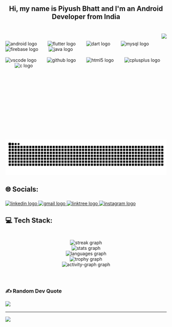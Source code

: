 
<br clear="both">

<h2 align="center">Hi, my name is Piyush Bhatt and I'm an Android Developer from India</h2>

###
<br>

<img align="right" height="330" src="https://camo.githubusercontent.com/46a56148f0d6ff15d7cab76a6f6240d0d2f7f13dbb6c3ad3e4fd7ba3b430891b/68747470733a2f2f6d656469612e67697068792e636f6d2f6d656469612f3235497463726375776b7971336f6875624a2f67697068792e6769663f6369643d373930623736313139797735676178773465786c686f696e6f63763036306639383573616570706e6f7179396b70386c2665703d76315f676966735f736561726368267269643d67697068792e6769662663743d67"  />

###

<div align="left">
  <img src="https://cdn.simpleicons.org/android/3DDC84" height="55" alt="android logo"  />
  <img width="25" />
  <img src="https://cdn.jsdelivr.net/gh/devicons/devicon/icons/flutter/flutter-original.svg" height="55" alt="flutter logo"  />
  <img width="25" />
  <img src="https://cdn.jsdelivr.net/gh/devicons/devicon/icons/dart/dart-original.svg" height="55" alt="dart logo"  />
  <img width="25" />
  <img src="https://skillicons.dev/icons?i=mysql" height="55" alt="mysql logo"  />
  <img width="25" />
  <img src="https://cdn.jsdelivr.net/gh/devicons/devicon/icons/firebase/firebase-plain-wordmark.svg" height="55" alt="firebase logo"  />
  <img width="25" />
  <img src="https://cdn.jsdelivr.net/gh/devicons/devicon/icons/java/java-original.svg" height="55" alt="java logo"  />
  <img width="25" />
  
  <br>
  <br>
  <img src="https://cdn.jsdelivr.net/gh/devicons/devicon/icons/vscode/vscode-original.svg" height="55" alt="vscode logo"  />
  <img width="25" />
  <img src="https://skillicons.dev/icons?i=github" height="55" alt="github logo"  />
  <img width="25" />
  <img src="https://cdn.simpleicons.org/html5/E34F26" height="55" alt="html5 logo"  />
  <img width="25" />
  <img src="https://cdn.simpleicons.org/c++/00599C" height="55" alt="cplusplus logo"  />
  <img width="25" />
  <img src="https://cdn.jsdelivr.net/gh/devicons/devicon/icons/c/c-plain.svg" height="55" alt="c logo"  />
</div>

###
###
<br>

###
<img src="https://raw.githubusercontent.com/Piyushbhatt7/Piyushbhatt7/output/snake.svg" alt="Snake animation" />

<h2 align="left">🌐 Socials:</h2>

###

<div align="left">
  <a href="https://www.linkedin.com/in/piyush-bhatt-024221253/" target="_blank">
    <img src="https://img.shields.io/static/v1?message=LinkedIn&logo=linkedin&label=&color=0077B5&logoColor=white&labelColor=&style=for-the-badge" height="32" alt="linkedin logo"  />
  </a>
  <a href="https://mail.google.com/mail/u/0/#inbox?compose=CllgCKCBjtxMdsxnfmZkRFMPbTkzStpjHqxNrDXPKZKqLGkkJxzHXQtTfdCrqHkkpTJDGddWVqB" target="_blank">
    <img src="https://img.shields.io/static/v1?message=Gmail&logo=gmail&label=&color=D14836&logoColor=white&labelColor=&style=for-the-badge" height="32" alt="gmail logo"  />
  </a>
  <a href="https://linktr.ee/piyushbhatt16?fbclid=PAZXh0bgNhZW0CMTEAAab02bBZRFwXyBAWqOocp3WGzFvA-i7TycVnIXUn63zu8QAn6ilgaoBJzCA_aem_8Z2XnU7w1F6WrQJtJJhbow" target="_blank">
    <img src="https://img.shields.io/static/v1?message=Linktree&logo=linktree&label=&color=1de9b6&logoColor=white&labelColor=&style=for-the-badge" height="32" alt="linktree logo"  />
  </a>
  <a href="https://www.instagram.com/piusbhatt" target="_blank">
    <img src="https://img.shields.io/static/v1?message=Instagram&logo=instagram&label=&color=E4405F&logoColor=white&labelColor=&style=for-the-badge" height="32" alt="instagram logo"  />
  </a>
</div>

###

<h2 align="left">💻 Tech Stack:</h2>

###

<br clear="both">

<div align="center">
  <img src="https://streak-stats.demolab.com?user=Piyushbhatt7&locale=en&mode=daily&theme=vision-friendly-dark&hide_border=true&border_radius=5&order=3" height="200" alt="streak graph" /> <br>
  <img src="https://github-readme-stats.vercel.app/api?username=Piyushbhatt7&hide_title=false&hide_rank=false&show_icons=true&include_all_commits=true&count_private=true&disable_animations=false&theme=vision-friendly-dark&locale=en&hide_border=true&order=1" height="200" alt="stats graph" /> <br>
  <img src="https://github-readme-stats.vercel.app/api/top-langs?username=Piyushbhatt7&locale=en&hide_title=false&layout=compact&card_width=320&langs_count=6&theme=vision-friendly-dark&hide_border=true&order=2" height="200" alt="languages graph" /> <br>
  <img src="https://github-profile-trophy.vercel.app?username=Piyushbhatt7&theme=juicyfresh&column=-1&row=1&margin-w=7&margin-h=9&no-bg=false&no-frame=false&order=4" height="150" alt="trophy graph" /> <br>
  <img src="https://github-readme-activity-graph.vercel.app/graph?username=Piyushbhatt7&radius=14&theme=high-contrast&area=true&order=5&hide_border=true&hide_title=false" height="300" alt="activity-graph graph"  />
</div>

###

<br clear="both">


###
### ✍️ Random Dev Quote
![](https://quotes-github-readme.vercel.app/api?type=horizontal&theme=radical)

---
[![](https://visitcount.itsvg.in/api?id=Piyushbhatt7&icon=6&color=10)](https://visitcount.itsvg.in)

<!-- Proudly created with GPRM ( https://gprm.itsvg.in ) -->
